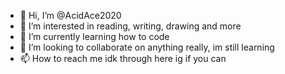 - 👋 Hi, I’m @AcidAce2020
- 👀 I’m interested in reading, writing, drawing and more
- 🌱 I’m currently learning how to code
- 💞️ I’m looking to collaborate on anything really, im still learning
- 📫 How to reach me idk through here ig if you can 

<!---
AcidAce2020/AcidAce2020 is a ✨ special ✨ repository because its `README.md` (this file) appears on your GitHub profile.
You can click the Preview link to take a look at your changes.
--->
